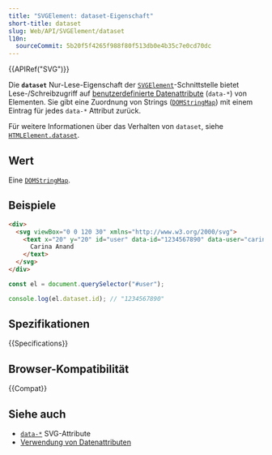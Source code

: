 ```yaml
---
title: "SVGElement: dataset-Eigenschaft"
short-title: dataset
slug: Web/API/SVGElement/dataset
l10n:
  sourceCommit: 5b20f5f4265f988f80f513db0e4b35c7e0cd70dc
---
```


{{APIRef("SVG")}}

Die **`dataset`** Nur-Lese-Eigenschaft der [`SVGElement`](/de/docs/Web/API/SVGElement)-Schnittstelle bietet Lese-/Schreibzugriff auf [benutzerdefinierte Datenattribute](/de/docs/Web/SVG/Attribute/data-*) (`data-*`) von Elementen. Sie gibt eine Zuordnung von Strings ([`DOMStringMap`](/de/docs/Web/API/DOMStringMap)) mit einem Eintrag für jedes `data-*` Attribut zurück.

Für weitere Informationen über das Verhalten von `dataset`, siehe [`HTMLElement.dataset`](/de/docs/Web/API/HTMLElement/dataset).

## Wert

Eine [`DOMStringMap`](/de/docs/Web/API/DOMStringMap).

## Beispiele

```html
<div>
  <svg viewBox="0 0 120 30" xmlns="http://www.w3.org/2000/svg">
    <text x="20" y="20" id="user" data-id="1234567890" data-user="carinaanand">
      Carina Anand
    </text>
  </svg>
</div>
```

```js
const el = document.querySelector("#user");

console.log(el.dataset.id); // "1234567890"
```

## Spezifikationen

{{Specifications}}

## Browser-Kompatibilität

{{Compat}}

## Siehe auch

- [`data-*`](/de/docs/Web/SVG/Attribute/data-*) SVG-Attribute
- [Verwendung von Datenattributen](/de/docs/Learn_web_development/Howto/Solve_HTML_problems/Use_data_attributes)
